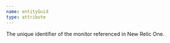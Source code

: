 ```yaml
---
name: entityGuid
type: attribute
---
```


The unique identifier of the monitor referenced in New Relic One.
